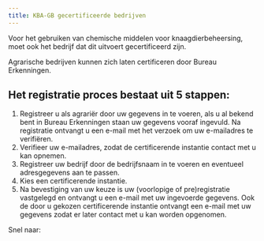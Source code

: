 ```yaml
---
title: KBA-GB gecertificeerde bedrijven
---
```

Voor het gebruiken van chemische middelen voor knaagdierbeheersing, moet ook het bedrijf dat dit uitvoert gecertificeerd zijn.

Agrarische bedrijven kunnen zich laten certificeren door Bureau Erkenningen.

## Het registratie proces bestaat uit 5 stappen:

1. Registreer u als agrariër door uw gegevens in te voeren, als u al bekend bent in Bureau Erkenningen staan uw gegevens vooraf ingevuld. Na registratie ontvangt u een e-mail met het verzoek om uw e-mailadres te verifiëren.
2. Verifieer uw e-mailadres, zodat de certificerende instantie contact met u kan opnemen.
3. Registreer uw bedrijf door de bedrijfsnaam in te voeren en eventueel adresgegevens aan te passen.
4. Kies een certificerende instantie.
5. Na bevestiging van uw keuze is uw (voorlopige of pre)registratie vastgelegd en ontvangt u een e-mail met uw ingevoerde gegevens. Ook de door u gekozen certificerende instantie ontvangt een e-mail met uw gegevens zodat er later contact met u kan worden opgenomen.

Snel naar:

<link-container>
<link-button link='{"name": "KBA-GB Bedrijvenregister","url": "/wat-wij-doen/KBA-GB-gecertificeerde-bedrijven/KBA-GB-Bedrijvenregister"}'></link-button>
